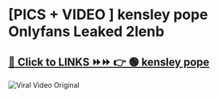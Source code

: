 
 # [PICS + VIDEO ] kensley pope Onlyfans Leaked 2lenb

## <h2><a href="https://clipsfans.com/kensley_pope&ref=git">🔗 Click to LINKS ⏩⏩ 👉 🟢 kensley pope </a></h2>

<a href="https://clipsfans.com/kensley_pope&ref=git" rel="nofollow" data-target="animated-image.originalLink"><img src="https://i.ibb.co.com/xMMVF88/686577567.gif" alt="Viral Video Original" style="max-width: 100%; display: inline-block;" data-target="animated-image.originalImage"></a>

